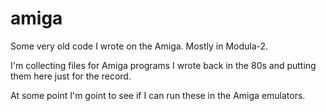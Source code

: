 amiga
=====

Some very old code I wrote on the Amiga. Mostly in Modula-2.

I'm collecting files for Amiga programs I wrote back in the 80s and putting them here just for the record.

At some point I'm goint to see if I can run these in the Amiga emulators.
